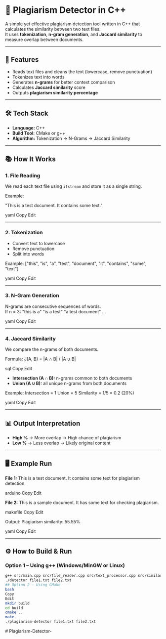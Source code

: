 # 📄 Plagiarism Detector in C++

A simple yet effective plagiarism detection tool written in C++ that calculates the similarity between two text files.  
It uses **tokenization**, **n-gram generation**, and **Jaccard similarity** to measure overlap between documents.

---

## 🚀 Features

- Reads text files and cleans the text (lowercase, remove punctuation)
- Tokenizes text into words
- Generates **n-grams** for better context comparison
- Calculates **Jaccard similarity** score
- Outputs **plagiarism similarity percentage**

---

## 🛠️ Tech Stack

- **Language:** C++
- **Build Tool:** CMake or g++
- **Algorithm:** Tokenization → N-Grams → Jaccard Similarity

---

## 📚 How It Works

### **1. File Reading**

We read each text file using `ifstream` and store it as a single string.

Example:

"This is a test document. It contains some text."

yaml
Copy
Edit

---

### **2. Tokenization**

- Convert text to lowercase
- Remove punctuation
- Split into words

Example:
["this", "is", "a", "test", "document", "it", "contains", "some", "text"]

yaml
Copy
Edit

---

### **3. N-Gram Generation**

N-grams are consecutive sequences of words.  
If n = 3:
"this is a"
"is a test"
"a test document"
...

yaml
Copy
Edit

---

### **4. Jaccard Similarity**

We compare the n-grams of both documents.

Formula:
J(A, B) = |A ∩ B| / |A ∪ B|

sql
Copy
Edit

- **Intersection (A ∩ B):** n-grams common to both documents
- **Union (A ∪ B):** all unique n-grams from both documents

Example:
Intersection = 1
Union = 5
Similarity = 1/5 = 0.2 (20%)

yaml
Copy
Edit

---

## 📊 Output Interpretation

- **High %** → More overlap → High chance of plagiarism
- **Low %** → Less overlap → Likely original content

---

## 🖥️ Example Run

**File 1:**
This is a test document. It contains some text for plagiarism detection.

arduino
Copy
Edit

**File 2:**
This is a sample document. It has some text for checking plagiarism.

makefile
Copy
Edit

Output:
Plagiarism similarity: 55.55%

yaml
Copy
Edit

---

## ⚙️ How to Build & Run

### **Option 1 – Using g++ (Windows/MinGW or Linux)**

```bash
g++ src/main.cpp src/file_reader.cpp src/text_processor.cpp src/similarity.cpp -I include -o detector
./detector file1.txt file2.txt
## Option 2 – Using CMake
bash
Copy
Edit
mkdir build
cd build
cmake ..
make
./plagiarism-detector file1.txt file2.txt
```
#   P l a g i a r i s m - D e t e c t o r - 
 
 
